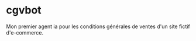 # cgvbot
Mon premier agent ia pour les conditions générales de ventes d'un site fictif d'e-commerce.
